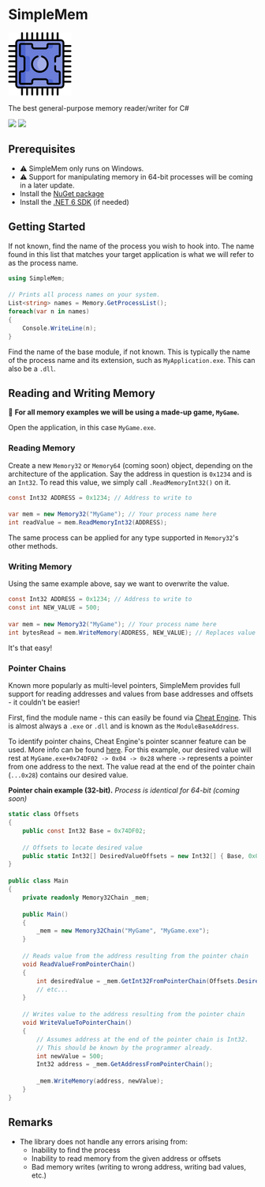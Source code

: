 # SimpleMem
<img src="logo.png"></img>

The best general-purpose memory reader/writer for C# 

<img src="https://img.shields.io/nuget/v/SimpleMem"> <img src="https://img.shields.io/github/license/hburn7/SimpleMem">

## Prerequisites

- ⚠️ SimpleMem only runs on Windows.
- ⚠️ Support for manipulating memory in 64-bit processes will be coming in a later update.
- Install the [NuGet package](https://www.nuget.org/packages/SimpleMem/1.0.0)
- Install the [.NET 6 SDK](https://dotnet.microsoft.com/en-us/download/dotnet/6.0) (if needed)

## Getting Started

If not known, find the name of the process you wish to hook into. The name found in this list that matches your target
application is what we will refer to as the process name.

```cs
using SimpleMem;

// Prints all process names on your system.
List<string> names = Memory.GetProcessList();
foreach(var n in names)
{
    Console.WriteLine(n);
}
```

Find the name of the base module, if not known. This is typically the name of the process name and its extension, such as `MyApplication.exe`. This can also be a `.dll`.



## Reading and Writing Memory

📌 __For all memory examples we will be using a made-up game, `MyGame`.__

Open the application, in this case `MyGame.exe`.

### Reading Memory

Create a new `Memory32` or `Memory64` (coming soon) object, depending on the architecture of the application. Say the address in question is `0x1234` and is an `Int32`. To read this value, we simply call `.ReadMemoryInt32()` on it.

```cs
const Int32 ADDRESS = 0x1234; // Address to write to

var mem = new Memory32("MyGame"); // Your process name here
int readValue = mem.ReadMemoryInt32(ADDRESS);
```

The same process can be applied for any type supported in `Memory32`'s other methods.

### Writing Memory

Using the same example above, say we want to overwrite the value.

```cs
const Int32 ADDRESS = 0x1234; // Address to write to
const int NEW_VALUE = 500;

var mem = new Memory32("MyGame"); // Your process name here
int bytesRead = mem.WriteMemory(ADDRESS, NEW_VALUE); // Replaces value at ADDRESS with NEW_VALUE
```

It's that easy!

### Pointer Chains
Known more popularly as multi-level pointers, SimpleMem provides full support for reading addresses and values from base addresses and offsets - it couldn't be easier!

First, find the module name - this can easily be found via [Cheat Engine](https://cheatengine.org/). This is almost always a `.exe` or `.dll` and is known as the `ModuleBaseAddress`.

To identify pointer chains, Cheat Engine's pointer scanner feature can be used. More info can be found [here](https://cheatengine.org/help/pointer-scan.htm). For this example, our desired value will rest at `MyGame.exe+0x74DF02 -> 0x04 -> 0x28` where `->` represents a pointer from one address to the next. The value read at the end of the pointer chain (`...0x28`) contains our desired value.

__Pointer chain example (32-bit).__ *Process is identical for 64-bit (coming soon)*
```cs
static class Offsets
{
    public const Int32 Base = 0x74DF02;

    // Offsets to locate desired value
    public static Int32[] DesiredValueOffsets = new Int32[] { Base, 0x04, 0x28 };
}

public class Main
{
    private readonly Memory32Chain _mem;

    public Main()
    {
        _mem = new Memory32Chain("MyGame", "MyGame.exe");
    }

    // Reads value from the address resulting from the pointer chain
    void ReadValueFromPointerChain()
    {
        int desiredValue = _mem.GetInt32FromPointerChain(Offsets.DesiredValueOffsets);
        // etc...
    }

    // Writes value to the address resulting from the pointer chain
    void WriteValueToPointerChain()
    {
        // Assumes address at the end of the pointer chain is Int32.
        // This should be known by the programmer already.
        int newValue = 500;
        Int32 address = _mem.GetAddressFromPointerChain();
        
        _mem.WriteMemory(address, newValue);
    }
}
```

## Remarks
- The library does not handle any errors arising from:
    - Inability to find the process
    - Inability to read memory from the given address or offsets
    - Bad memory writes (writing to wrong address, writing bad values, etc.)